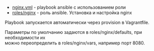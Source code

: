 * [nginx.yml](nginx.yml) - playbook ansible с использованием роли
* [roles/nginx](roles/nginx) - роль ansible. Установка и настройка nginx

Playbook запускается автоматически через provision в Vagrantfile.

Параметры по умолчанию задаются в roles/nginx/defaults, при необходимости их  
можно переопределить в roles/nginx/vars, например порт 8080.
